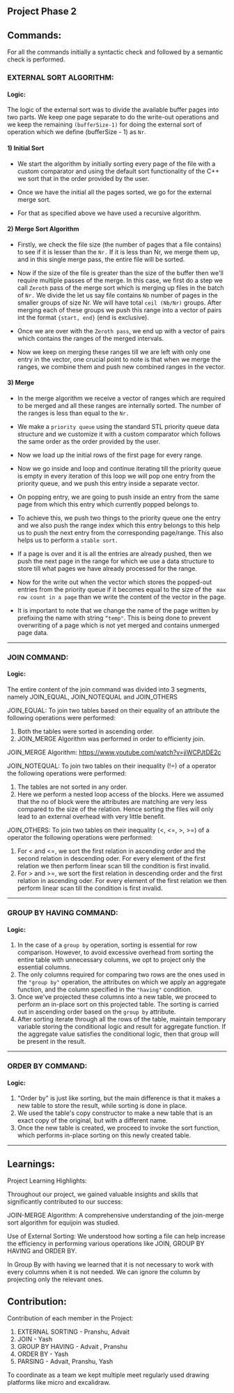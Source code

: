 ## Project Phase 2

## Commands:

For all the commands initially a syntactic check and followed by a semantic check is performed.

### EXTERNAL SORT ALGORITHM:

#### Logic:
The logic of the external sort was to divide the available buffer pages into two parts. We keep one page separate to do the write-out operations and we keep the remaining ```(bufferSize-1)``` for doing the external sort of operation which we define (bufferSize - 1) as ```Nr```. 


#### 1) Initial Sort 

- We start the algorithm by initially sorting every page of the file with a custom comparator and using the default sort functionality of the C++ we sort that in the order provided by the user. 

- Once we have the initial all the pages sorted, we go for the external merge sort.  

- For that as specified above we have used a recursive algorithm.  

#### 2) Merge Sort Algorithm 

- Firstly, we check the file size (the number of pages that a file contains) to see if it is lesser than the ```Nr.``` If it is less than Nr, we merge them up, and in this single merge pass, the entire file will be sorted. 

- Now if the size of the file is greater than the size of the buffer then we'll require multiple passes of the merge. In this case, we first do a step we call ```Zeroth``` pass of the merge sort which is merging up files in the batch of ```Nr.``` We divide the let us say file contains  ```Nb``` number of pages in the smaller groups of size Nr. We will have total ```ceil (Nb/Nr)``` groups. After merging each of these groups we push this range into a vector of pairs int the format ```{start, end}``` (end is exclusive). 

- Once we are over with the ```Zeroth pass```, we end up with a vector of pairs which contains the ranges of the merged intervals. 

- Now we keep on merging these ranges till we are left with only one entry in the vector, one crucial point to note is that when we merge the ranges, we combine them and push new combined ranges in the vector. 

#### 3) Merge 

- In the merge algorithm we receive a vector of ranges which are required to be merged and all these ranges are internally sorted. The number of the ranges is less than equal to the ```Nr.```  

- We make a ```priority queue``` using the standard STL priority queue data structure and we customize it with a custom comparator which follows the same order as the order provided by the user. 

- Now we load up the initial rows of the first page for every range.  

- Now we go inside and loop and continue iterating till the priority queue is empty in every iteration of this loop we will pop one entry from the priority queue, and we push this entry inside a separate vector. 

- On popping entry, we are going to push inside an entry from the same page from which this entry which currently popped belongs to. 

- To achieve this, we push two things to the priority queue one the entry and we also push the range index which this entry belongs to this help us to push the next entry from the corresponding page/range. This also helps us to perform a ```stable sort.``` 
- If a page is over and it is all the entries are already pushed, then we push the next page in the range for which we use a data structure to store till what pages we have already processed for the range. 
- Now for the write out when the vector which stores the popped-out entries from the priority queue if it becomes equal to the size of the  ``` max row count in a page``` than we write the content of the vector in the page. 
- It is important to note that we change the name of the page written by prefixing the name with string ```“temp"```. This is being done to prevent overwriting of a page which is not yet merged and contains unmerged page data.

---

### JOIN COMMAND:

#### Logic:

The entire content of the join command was divided into 3 segments, namely JOIN_EQUAL, JOIN_NOTEQUAL and JOIN_OTHERS

JOIN_EQUAL: 
To join two tables based on their equality of an attribute the following operations were performed: 

1) Both the tables were sorted in ascending order. 
2) JOIN_MERGE Algorithm was performed in order to efficienty join.

JOIN_MERGE Algorithm: https://www.youtube.com/watch?v=jiWCPJtDE2c

JOIN_NOTEQUAL: 
To join two tables on their inequality (!=) of a operator the following operations were performed:

1) The tables are not sorted in any order. 
2) Here we perform a nested loop access of the blocks. Here we assumed that the no of block were the attributes are matching are very less compared to the size of the relation. Hence sorting the files will only lead to an external overhead with very little benefit. 

JOIN_OTHERS: 
To join two tables on their inequality (<, <=, >, >=) of a operator the following operations were performed:

1) For < and <=, we sort the first relation in ascending order and the second relation in descending oder. 
For every element of the first relation we then perform linear scan till the condition is first invalid.
2) For > and >=, we sort the first relation in descending order and the first relation in ascending oder. 
For every element of the first relation we then perform linear scan till the condition is first invalid.

---

### GROUP BY HAVING COMMAND:

#### Logic:
1) In the case of a ```group by``` operation, sorting is essential for row comparison. However, to avoid excessive overhead from sorting the entire table with unnecessary columns, we opt to project only the essential columns. 
2) The only columns required for comparing two rows are the ones used in the ```"group by"``` operation, the attributes on which we apply an aggregate function, and the column specified in the ```"having"``` condition.
3) Once we've projected these columns into a new table, we proceed to perform an in-place sort on this projected table. The sorting is carried out in ascending order based on the ```group by``` attribute.
4) After sorting iterate through all the rows of the table, maintain temporary variable storing the conditional logic and result for aggregate function. If the aggregate value satisfies the conditional logic, then that group will be present in the result. 


---

### ORDER BY COMMAND:

#### Logic:
1) "Order by" is just like sorting, but the main difference is that it makes a new table to store the result, while sorting is done in place.
2) We used the table's copy constructor to make a new table that is an exact copy of the original, but with a different name.
3) Once the new table is created, we proceed to invoke the sort function, which performs in-place sorting on this newly created table.


---
## Learnings:

Project Learning Highlights:

Throughout our project, we gained valuable insights and skills that significantly contributed to our success:

JOIN-MERGE Algorithm: A comprehensive understanding of the join-merge sort algorithm for equijoin was studied. 

Use of External Sorting: We understood how sorting a file can help increase the efficiency in performing various operations like JOIN, GROUP BY HAVING and ORDER BY.

In Group By with having we learned that it is not necessary to work with every columns when it is not needed. We can ignore the column by projecting only the relevant ones.


## Contribution:
Contribution of each member in the Project:

1. EXTERNAL SORTING - Pranshu, Advait 
2. JOIN - Yash
3. GROUP BY HAVING - Advait , Pranshu
4. ORDER BY - Yash
5. PARSING - Advait, Pranshu, Yash


To coordinate as a team we kept multiple meet regularly used drawing platforms like micro and excalidraw.